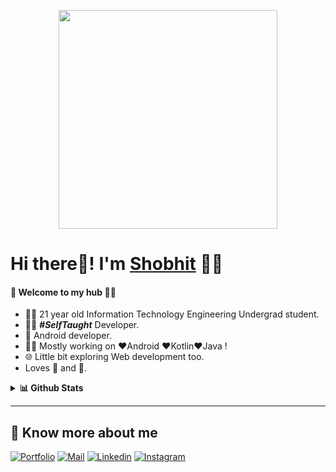 
<p align="center">
  <img src="https://raw.githubusercontent.com/sagar-viradiya/sagar-viradiya/master/resources/banner.png?raw=true" height="350"/>
</p>

# Hi there👋! I'm [Shobhit]() 🙋‍♂️

#### 🎍 Welcome to my hub 👨‍💻

- 👨‍🎓 21 year old Information Technology Engineering Undergrad student.
- 👨‍💻 ***#SelfTaught*** Developer.
- 📱 Android developer.
- 👨‍💻 Mostly working on ❤️Android ❤️Kotlin❤️Java !
- 🌐 Little bit exploring Web development too.
- Loves 🏀 and 🎵.

<details>
  <summary><b>📊 Github Stats</b></summary>
  <img align="center" src="https://github-readme-stats.vercel.app/api?username=shobhit24&&show_icons=true&title_color=ffffff&icon_color=87ceeb&text_color=daf7dc&bg_color=002366&show_icons=true&theme=dracula&line_height=27" alt="Shobhit Goswami github stats"/>
</details>

---

## 🔗 Know more about me 

[![Portfolio](https://img.shields.io/badge/-Portfolio-black?style=for-the-badge&logo=google-chrome&logoColor=white)]()
[![Mail](https://img.shields.io/badge/-Say%20Hi!-black?style=for-the-badge&logo=gmail)](mailto:shobhitgoswami99@gmail.com)
[![Linkedin](https://img.shields.io/badge/-shobhit24-black?style=for-the-badge&logo=Linkedin)](https://www.linkedin.com/in/shobhit24/)
[![Instagram](https://img.shields.io/badge/-shobhitgoswami99-black?style=for-the-badge&logo=instagram)](https://www.instagram.com/shobhitgoswami99/)
